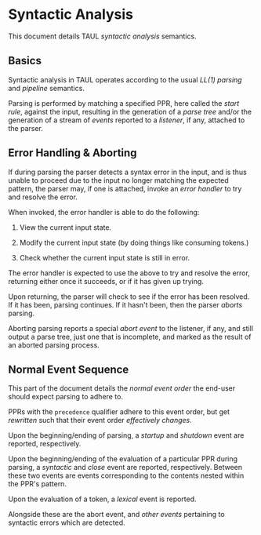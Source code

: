 # Syntactic Analysis

This document details TAUL *syntactic analysis* semantics.

## Basics

Syntactic analysis in TAUL operates according to the usual *LL(1) parsing* and
*pipeline* semantics.

Parsing is performed by matching a specified PPR, here called the *start rule*,
against the input, resulting in the generation of a *parse tree* and/or the
generation of a stream of *events* reported to a *listener*, if any, attached
to the parser.

## Error Handling & Aborting

If during parsing the parser detects a syntax error in the input, and is thus
unable to proceed due to the input no longer matching the expected pattern, the
parser may, if one is attached, invoke an *error handler* to try and resolve
the error.

When invoked, the error handler is able to do the following:

1. View the current input state.

2. Modify the current input state (by doing things like consuming tokens.)

3. Check whether the current input state is still in error.

The error handler is expected to use the above to try and resolve the error,
returning either once it succeeds, or if it has given up trying.

Upon returning, the parser will check to see if the error has been resolved.
If it has been, parsing continues. If it hasn't been, then the parser *aborts*
parsing.

Aborting parsing reports a special *abort event* to the listener, if any,
and still output a parse tree, just one that is incomplete, and marked as
the result of an aborted parsing process.

## Normal Event Sequence

This part of the document details the *normal event order* the end-user should
expect parsing to adhere to.

PPRs with the `precedence` qualifier adhere to this event order, but get *rewritten*
such that their event order *effectively changes*.

Upon the beginning/ending of parsing, a *startup* and *shutdown* event are
reported, respectively.

Upon the beginning/ending of the evaluation of a particular PPR during parsing,
a *syntactic* and *close* event are reported, respectively. Between these two
events are events corresponding to the contents nested within the PPR's pattern.

Upon the evaluation of a token, a *lexical* event is reported.

Alongside these are the abort event, and *other events* pertaining to syntactic
errors which are detected.